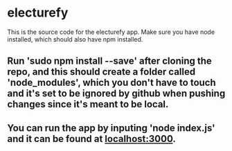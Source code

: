 # electurefy

This is the source code for the electurefy app. Make sure you have node installed, which should also have npm installed. 

## Run 'sudo npm install --save' after cloning the repo, and this should create a folder called 'node_modules', which you don't have to touch and it's set to be ignored by github when pushing changes since it's meant to be local. 

## You can run the app by inputing 'node index.js' and it can be found at [localhost:3000](http://localhost:3000).
